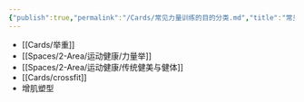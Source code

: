 ```yaml
---
{"publish":true,"permalink":"/Cards/常见力量训练的目的分类.md","title":"常见力量训练的目的分类","created":"2022-11-20","modified":"2023-03-14","cssclasses":""}
---
```


- [[Cards/举重]]
- [[Spaces/2-Area/运动健康/力量举]]
- [[Spaces/2-Area/运动健康/传统健美与健体]]
- [[Cards/crossfit]]
- 增肌塑型
